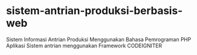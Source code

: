 # sistem-antrian-produksi-berbasis-web
Sistem Informasi Antrian Produksi Menggunakan Bahasa Pemrograman PHP
Aplikasi Sistem antrian menggunakan Framework CODEIGNITER
